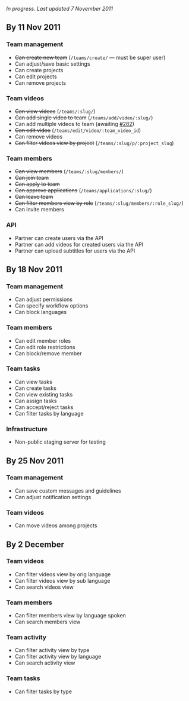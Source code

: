 _In progress. Last updated 7 November 2011_

## By 11 Nov 2011

### Team management
- ~~Can create new team~~ (`/teams/create/` — must be super user)
- Can adjust/save basic settings
- Can create projects
- Can edit projects
- Can remove projects

### Team videos
- ~~Can view videos~~ (`/teams/:slug/`)
- ~~Can add single video to team~~ (`/teams/add/video/:slug/`)
- Can add multiple videos to team (awaiting [#282][1])
- ~~Can edit video~~ (`/teams/edit/video/:team_video_id`)
- Can remove videos
- ~~Can filter videos view by project~~ (`/teams/:slug/p/:project_slug`)

### Team members
- ~~Can view members~~ (`/teams/:slug/members/`)
- ~~Can join team~~
- ~~Can apply to team~~
- ~~Can approve applications~~ (`/teams/applications/:slug/`)
- ~~Can leave team~~ 
- ~~Can filter members view by role~~ (`/teams/:slug/members/:role_slug/`)
- Can invite members

### API
- Partner can create users via the API
- Partner can add videos for created users via the API
- Partner can upload subtitles for users via the API

## By 18 Nov 2011

### Team management
- Can adjust permissions
- Can specify workflow options
- Can block languages

### Team members
- Can edit member roles
- Can edit role restrictions
- Can block/remove member

### Team tasks
- Can view tasks
- Can create tasks
- Can view existing tasks
- Can assign tasks
- Can accept/reject tasks
- Can filter tasks by language

### Infrastructure
- Non-public staging server for testing

## By 25 Nov 2011

### Team management
- Can save custom messages and guidelines
- Can adjust notification settings

### Team videos
- Can move videos among projects

## By 2 December

### Team videos
- Can filter videos view by orig language
- Can filter videos view by sub language
- Can search videos view

### Team members
- Can filter members view by language spoken
- Can search members view

### Team activity
- Can filter activity view by type
- Can filter activity view by language
- Can search activity view

### Team tasks
- Can filter tasks by type


[1]: https://unisubs.sifterapp.com/projects/12298/issues/469162/comments